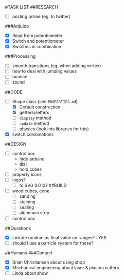 #TASK LIST
##RESEARCH
+ [ ] posting online (eg. to twitter)

###Arduino
+ [x] Read from potentiometer
+ [x] Switch and potentiometer
+ [x] Switches in combination

###Processing
+ [ ] smooth transitions (eg. when adding vertex)
+ [ ] how to deal with jumping values
+ [ ] bounce
+ [ ] sound

##CODE
+ [ ] Shape class (see `PROPERTIES.md`)
  + [x] Default construction
  + [x] getters/setters
  + [ ] `display` method
  + [ ] `update` method
  + [ ] physics (look into libraries for this)
+ [x] switch combinations

##DESIGN
+ [ ] control box
  - hide arduino
  - dial
  - hold cubes
+ [ ] property icons
+ [ ] logos?
  - [ ] to SVG
0.010?
##BUILD
+ [ ] wood cubes, cone
  - [ ] sanding
  - [ ] staining
  - [ ] sealing
  - [ ] aluminum strip
+ [ ] control box

##Questions
+ [x] include random as final value on ranges? : YES
+ [ ] should I use a particle system for these?

##Humans
###Contact
- [x] Brian Christiansen about using shop
- [x] Mechanical engineering about laser & plasma cutters
- [ ] Linda about show